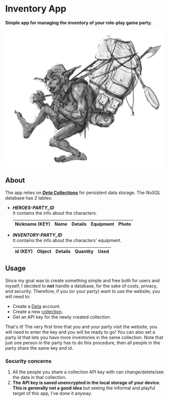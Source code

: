 # Inventory App

**Simple app for managing the inventory of your role-play game party.**

![illustration](/inventory-app/public/drawing.jpg )

## About  

The app relies on [***Deta* Collections**](https://deta.space/docs/en/use/your-data/collections) for persistent data storage.  The *NoSQL* database has 2 tables:

- ***HEROES-PARTY_ID***  
    It contains the info about the characters.

    | Nickname (KEY) | Name | Details |  Equipment | Photo |
    |-|-|-|-|-|

- ***INVENTORY-PARTY_ID***  
    It contains the info about the characters' equipment.

    | id (KEY) | Object | Details | Quantity | Used |
    |-|-|-|-|-|

## Usage

Since my goal was to create something simple and free both for users and myself, I decided to **not** handle a database, for the sake of costs, privacy, and security. Therefore, if you (or your party) want to use the website, you will need to:

- Create a [Deta](https://deta.space) account.
- Create a new [collection](https://deta.space/docs/en/use/your-data/collections).  
- Get an API key for the newly created collection.

That's it! The very first time that you and your party visit the website, you will need to enter the key and you will be ready to go!   You can also set a party id that lets you have more inventories in the same collection. Note that just one person in the party has to do this procedure, then all people in the party share the same key and id.

### Security concerns

1. All the people you share a collection API key with can change/delete/see the data in that collection.
2. **The API key is saved unencrypted in the local storage of your device. This is generally not a good idea** but seeing the informal and playful target of this app, I've done it anyway.
  